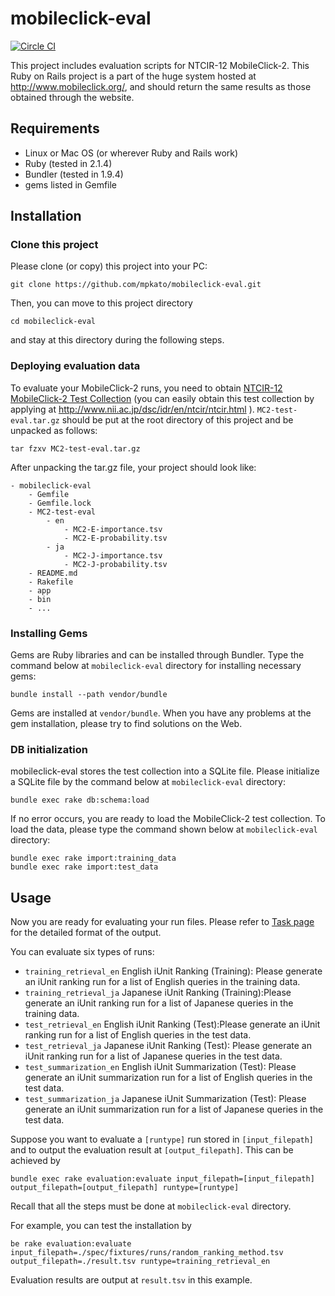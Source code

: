 # mobileclick-eval

[![Circle CI](https://circleci.com/gh/mpkato/mobileclick-eval.svg?&style=shield)](https://circleci.com/gh/mpkato/mobileclick-eval)

This project includes evaluation scripts for NTCIR-12 MobileClick-2.
This Ruby on Rails project is a part of the huge system hosted at
http://www.mobileclick.org/, and should return the same results as those
obtained through the website.

## Requirements
- Linux or Mac OS (or wherever Ruby and Rails work)
- Ruby (tested in 2.1.4)
- Bundler (tested in 1.9.4)
- gems listed in Gemfile


## Installation

### Clone this project

Please clone (or copy) this project into your PC:

```
git clone https://github.com/mpkato/mobileclick-eval.git
```

Then, you can move to this project directory 
```
cd mobileclick-eval
```

and stay at this directory during the following steps.


### Deploying evaluation data

To evaluate your MobileClick-2 runs, you need to obtain [NTCIR-12 MobileClick-2 Test Collection](http://research.nii.ac.jp/ntcir/permission/ntcir-12/perm-en-MobileClick.html) (you can easily obtain this test collection by applying at http://www.nii.ac.jp/dsc/idr/en/ntcir/ntcir.html ). 
`MC2-test-eval.tar.gz` should be put at the root directory of this project and be unpacked as follows:

```
tar fzxv MC2-test-eval.tar.gz
```

After unpacking the tar.gz file, your project should look like:
```
- mobileclick-eval
	- Gemfile
	- Gemfile.lock
	- MC2-test-eval
		- en
			- MC2-E-importance.tsv
			- MC2-E-probability.tsv
		- ja
			- MC2-J-importance.tsv
			- MC2-J-probability.tsv
	- README.md
	- Rakefile
	- app
	- bin
	- ...
```

### Installing Gems

Gems are Ruby libraries and can be installed through Bundler. Type the command below at `mobileclick-eval` directory for installing necessary gems:

```
bundle install --path vendor/bundle
```

Gems are installed at `vendor/bundle`. 
When you have any problems at the gem installation, please try to find solutions on the Web.


### DB initialization

mobileclick-eval stores the test collection into a SQLite file. Please initialize a SQLite file by the command below at `mobileclick-eval` directory:

```
bundle exec rake db:schema:load
```

If no error occurs, you are ready to load the MobileClick-2 test collection.
To load the data, please type the command shown below at `mobileclick-eval` directory:

```
bundle exec rake import:training_data
bundle exec rake import:test_data
```

## Usage

Now you are ready for evaluating your run files. Please refer to [Task page](http://www.mobileclick.org/home/task) for the detailed format of the output.

You can evaluate six types of runs:

- `training_retrieval_en` English iUnit Ranking (Training): Please generate an iUnit ranking run for a list of English queries in the training data.
- `training_retrieval_ja` Japanese iUnit Ranking (Training):Please generate an iUnit ranking run for a list of Japanese queries in the training data.
- `test_retrieval_en` English iUnit Ranking (Test):Please generate an iUnit ranking run for a list of English queries in the test data.
- `test_retrieval_ja` Japanese iUnit Ranking (Test): Please generate an iUnit ranking run for a list of Japanese queries in the test data.
- `test_summarization_en` English iUnit Summarization (Test): Please generate an iUnit summarization run for a list of English queries in the test data.
- `test_summarization_ja` Japanese iUnit Summarization (Test): Please generate an iUnit summarization run for a list of Japanese queries in the test data. 


Suppose you want to evaluate a `[runtype]` run stored in `[input_filepath]` and to output the evaluation result at `[output_filepath]`.
This can be achieved by

```
bundle exec rake evaluation:evaluate input_filepath=[input_filepath] output_filepath=[output_filepath] runtype=[runtype]
```

Recall that all the steps must be done at `mobileclick-eval` directory.


For example, you can test the installation by

```
be rake evaluation:evaluate input_filepath=./spec/fixtures/runs/random_ranking_method.tsv output_filepath=./result.tsv runtype=training_retrieval_en
```

Evaluation results are output at `result.tsv` in this example.

